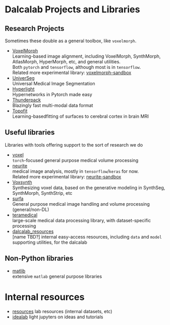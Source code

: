 # Dalcalab Projects and Libraries

## Research Projects
Sometimes these double as a general toolbox, like `voxelmorph`.

 - [VoxelMorph](http://voxelmorph.net/)  
Learning-based image alignment, including VoxelMorph, SynthMorph, AtlasMorph, HyperMorph, etc, and general utilities.  
Both `pytorch` and `tensorflow`, although most is in `tensorflow`.  
Related more experimental library: [voxelmorph-sandbox](https://github.com/adalca/voxelmorph-sandbox) 
 - [UniverSeg](https://github.com/JJGO/UniverSeg)  
Universal Medical Image Segmentation
 - [Hyperlight](https://github.com/JJGO/hyperlight)  
Hypernetworks in Pytorch made easy
 - [Thunderpack](https://github.com/JJGO/thunderpack)  
Blazingly fast multi-modal data format
 - [Topofit](https://github.com/ahoopes/topofit)  
Learning-basedfitting of surfaces to cerebral cortex in brain MRI

## Useful libraries
Libraries with tools offering support to the sort of research we do

 - [voxel](https://github.com/dalcalab/voxel)  
`torch`-focused general purpose medical volume processing
 - [neurite](https://github.com/adalca/neurite)  
medical image analysis, mostly in `tensorflow`/`keras` for now.  
Related more experimental library: [neurite-sandbox](https://github.com/adalca/neurite-sandbox) 
 - [Voxsynth](https://github.com/dalcalab/voxynth)  
Synthesizing voxel data, based on the generative modeling in SynthSeg, SynthMorph, SynthStrip, etc
 - [surfa](https://github.com/dalcalab/surfa)  
General purpose medical image handling and volume processing (general/non-DL)
 - [teramedical](https://github.com/teramedical/teramedical)  
large-scale medical data processing library, with dataset-specific processing
 - [dalcalab_resources](https://github.com/dalcalab/dalres)  
[name TBD?] internal easy-access resources, including `data` and `model` supporting utilities, for the dalcalab
 

## Non-Python libraries

 - [matlib](https://github.com/adalca/matlib)  
extensive `matlab` general purpose libraries

# Internal resources

 - [resources](https://github.com/dalcalab/resources)
lab resources (internal datasets, etc)
 - [idealab](https://github.com/dalcalab/idealab)
light jupyters on ideas and tutorials

